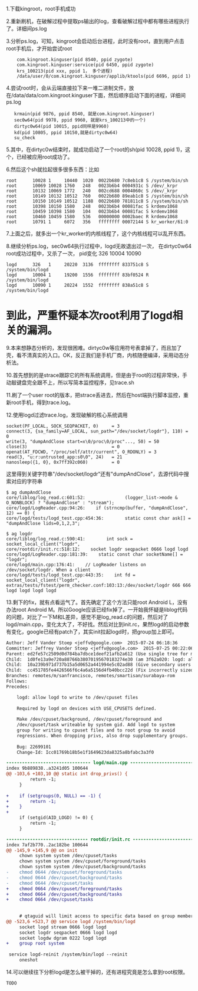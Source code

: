 1.下载kingroot，root手机成功

2.重新刷机，在破解过程中提取ps输出的log，查看破解过程中都有哪些进程执行了。详细间ps.log

3.分析ps.log，可知，kingroot会启动后台进程，此时没有root，直到用户点击root手机后，才开始尝试root
```
    com.kingroot.kinguser(pid 8540, ppid zygote)
    com.kingroot.kinguser:service(pid 6450, ppid zygote)
    krs_100213(pid xxx, ppid 1， 多个进程)
    /data/user/0/com.kingroot.kinguser/applib/ktools(pid 6696, ppid 1)
```

4.尝试root时，会从云端直接拉下来一堆二进制文件，放在/data/data/com.kingroot.kinguser下面，然后顺序启动下面的进程，详细间ps.log
```
   krmain(pid 9876, ppid 8540, 就是com.kingroot.kinguser)
   sec0w64(pid 9978, ppid 9960, 就是krs_100213中的一个)
   dirtyc0w64(pid 10015, ppid同样是9960)
   kd(pid 10805, ppid 10150,就是dirtyc0w64)
   su_check
```

5.其中，在dirtyc0w结束时，就成功启动了一个root的sh(pid 10028, ppid 1)，这个，已经被应用root成功了。

6.然后这个sh就拉起很多很多东西：比如
```
root      10028 1     10440  1020  0022b680 7c8eb1c8 S /system/bin/sh
root      10069 10028 1760   248   0023b6b4 0004931c S /dev/_krpr
root      10132 10069 1772   240   002cd688 0004060c S /dev/_krpr
root      10149 10132 10512  760   0022b680 89eab1c8 S /system/bin/sh
root      10150 10149 10512  1188  0022b680 781811c8 S /system/bin/sh
root      10398 10150 1580   248   0023b6b4 00081fac S krdemv1068
root      10459 10398 1580   104   0023b6b4 00081fac S krdemv1068
root      10460 10459 1580   536   00000000 0002baec R krdemv1068
root      10791 1     6072   356   ffffffff 00072144 S kr_worker/61:0
```

7.上面之后，就多出一个kr_worker的内核线程了，这个内核线程可以乱开东西。

8.继续分析ps.log，sec0w64执行过程中，logd无故退出过一次， 在dirtyc0w64 root成功过程中，又杀了一次， pid变化 326 10004 10090
```
logd      326   1     20220  3136  ffffffff 833751c8 S /system/bin/logd
logd      10004 1     19200  1556  ffffffff 83bf0524 R /system/bin/logd
logd      10090 1     20224  1552  ffffffff 838a51c8 S /system/bin/logd

```


到此，严重怀疑本次root利用了logd相关的漏洞。
===========================================================================

9.本来想静态分析的，发现很困难。dirtyc0w等应用符号表拿掉了，而且加了壳，看不清真实的入口。OK，反正我们是手机厂商，内核随便编译，采用动态分析法。

10.首先想到的是strace跟踪它的所有系统调用，但是由于root的过程非常快，手动敲键盘完全跟不上，所以写简本监控程序，见trace.sh

11.刷了一个user root的版本，把strace丢进去，然后在host端执行脚本监控，重新root手机，得到trace.log。

12.使用logd过滤trace.log，发现破解的核心系统调用
```
socket(PF_LOCAL, SOCK_SEQPACKET, 0)     = 3
connect(3, {sa_family=AF_LOCAL, sun_path="/dev/socket/logdr"}, 110) = 0
write(3, "dumpAndClose start=x\0/proc\0/proc"..., 50) = 50
close(3)                                = 0
openat(AT_FDCWD, "/proc/self/attr/current", O_RDONLY) = 3
read(3, "u:r:untrusted_app:s0\0", 24)   = 21
nanosleep({1, 0}, 0x7ff392c060)         = 0
```
这里得到关键字符串"/dev/socket/logdr"还有"dumpAndClose"，去源代码中搜索对应的字符串
```
$ ag dumpAndClose
core/liblog/log_read.c:601:52:               (logger_list->mode & O_NONBLOCK) ? "dumpAndClose" : "stream");
core/logd/LogReader.cpp:94:26:    if (strncmp(buffer, "dumpAndClose", 12) == 0) {
core/logd/tests/logd_test.cpp:454:36:        static const char ask[] = "dumpAndClose lids=0,1,2,3";

$ ag logdr
core/liblog/log_read.c:590:41:        int sock = socket_local_client("logdr",
core/rootdir/init.rc:518:12:    socket logdr seqpacket 0666 logd logd
core/logd/LogReader.cpp:181:39:    static const char socketName[] = "logdr";
core/logd/main.cpp:176:41:    // LogReader listens on /dev/socket/logdr. When a client
core/logd/tests/logd_test.cpp:443:35:    int fd = socket_local_client("logdr",
extras/tests/fstest/perm_checker.conf:103:13:/dev/socket/logdr 666 666 logd logd logd logd
```
13.剩下的fix，就有点看运气了。首先确定了这个方法只能root Android L，没有办法root Android M。所以Google应该已经fix掉了。一开始我怀疑是liblog代码的问题，对比了一下M和L差异，感觉不是log_read.c的问题，然后对了logd/main.cpp，变化太大了，不好找。然后对比到init.rc，果然logd的启动参数有变化，google已经有patch了，其实init拉起logd时，把group加上即可。
```diff
Author: Jeff Vander Stoep <jeffv@google.com>  2015-07-24 06:18:36
Committer: Jeffrey Vander Stoep <jeffv@google.com>  2015-07-25 00:22:06
Parent: ed2fe57c2509d0d784ba7dbce1deef21afb2a612 (Use single tree for multiple storage views.)
Child:  1d0fe13a9e720a88766b38070195670183274e30 (am 3f62a020: logd: allow logd to write to /dev/cpuset files)
Child:  10a239b971d737b15a5d0652a441994e5c02ad88 (Give secondary users read-only physical cards.)
Child:  cc451785fe4426566f6c4a6a5156d4fb40bcc22d (Fix incorrectly sized buffer.)
Branches: remotes/m/sanfrancisco, remotes/smartisan/surabaya-rom
Follows: 
Precedes: 

    logd: allow logd to write to /dev/cpuset files
    
    Required by logd on devices with USE_CPUSETS defined.
    
    Make /dev/cpuset/background, /dev/cpuset/foreground and
    /dev/cpuset/task writeable by system gid. Add logd to system
    group for writing to cpuset files and to root group to avoid
    regressions. When dropping privs, also drop supplementary groups.
    
    Bug: 22699101
    Change-Id: Icc01769b18b5e1f1649623da8325a8bfabc3a3f0

-------------------------------- logd/main.cpp --------------------------------
index 9b889838..a3241d05 100644
@@ -103,6 +103,10 @@ static int drop_privs() {
         return -1;
     }
 
+    if (setgroups(0, NULL) == -1) {
+        return -1;
+    }
+
     if (setgid(AID_LOGD) != 0) {
         return -1;
     }

------------------------------- rootdir/init.rc -------------------------------
index 7af2b770..2ac182be 100644
@@ -145,9 +145,9 @@ on init
     chown system system /dev/cpuset/tasks
     chown system system /dev/cpuset/foreground/tasks
     chown system system /dev/cpuset/background/tasks
-    chmod 0644 /dev/cpuset/foreground/tasks
-    chmod 0644 /dev/cpuset/background/tasks
-    chmod 0644 /dev/cpuset/tasks
+    chmod 0664 /dev/cpuset/foreground/tasks
+    chmod 0664 /dev/cpuset/background/tasks
+    chmod 0664 /dev/cpuset/tasks
 
 
     # qtaguid will limit access to specific data based on group memberships.
@@ -523,6 +523,7 @@ service logd /system/bin/logd
     socket logd stream 0666 logd logd
     socket logdr seqpacket 0666 logd logd
     socket logdw dgram 0222 logd logd
+    group root system
 
 service logd-reinit /system/bin/logd --reinit
     oneshot
```

14.可以继续往下分析logd是怎么被干掉的，还有进程究竟是怎么拿到root权限。

```
TODO
```

